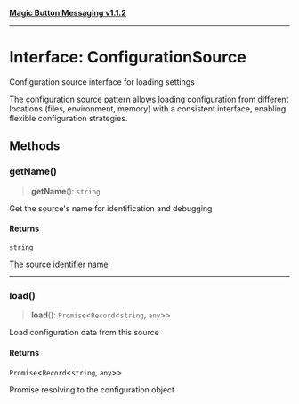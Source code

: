 [**Magic Button Messaging v1.1.2**](../README.md)

***

# Interface: ConfigurationSource

Configuration source interface for loading settings

The configuration source pattern allows loading configuration
from different locations (files, environment, memory) with a
consistent interface, enabling flexible configuration strategies.

## Methods

### getName()

> **getName**(): `string`

Get the source's name for identification and debugging

#### Returns

`string`

The source identifier name

***

### load()

> **load**(): `Promise`\<`Record`\<`string`, `any`\>\>

Load configuration data from this source

#### Returns

`Promise`\<`Record`\<`string`, `any`\>\>

Promise resolving to the configuration object
